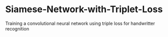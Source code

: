 # Siamese-Network-with-Triplet-Loss
Training a convolutional neural network using triple loss for handwritter recognition
